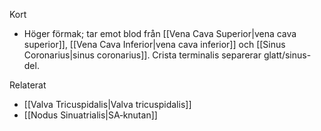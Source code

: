 Kort
- Höger förmak; tar emot blod från [[Vena Cava Superior|vena cava superior]], [[Vena Cava Inferior|vena cava inferior]] och [[Sinus Coronarius|sinus coronarius]]. Crista terminalis separerar glatt/sinus-del.

Relaterat
- [[Valva Tricuspidalis|Valva tricuspidalis]]
- [[Nodus Sinuatrialis|SA‑knutan]]

